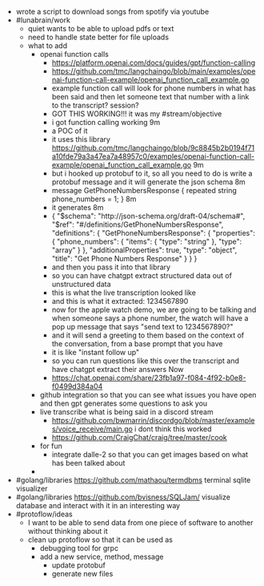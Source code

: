 - wrote a script to download songs from spotify via youtube
- #lunabrain/work
	- quiet wants to be able to upload pdfs or text
	- need to handle state better for file uploads
	- what to add
		- openai function calls
			- https://platform.openai.com/docs/guides/gpt/function-calling
			- https://github.com/tmc/langchaingo/blob/main/examples/openai-function-call-example/openai_function_call_example.go
			- example function call will look for phone numbers in what has been said and then let someone text that number with a link to the transcript? session?
			- GOT THIS WORKING!!! it was my #stream/objective
			- i got function calling working
			  9m
			- a POC of it
			- it uses this library https://github.com/tmc/langchaingo/blob/9c8845b2b0194f71a10fde79a3a47ea7a48957c0/examples/openai-function-call-example/openai_function_call_example.go
			  9m
			- but i hooked up protobuf to it, so all you need to do is write a protobuf message and it will generate the json schema
			  8m
			- message GetPhoneNumbersResponse {
			  repeated string phone_numbers = 1;
			  }
			  8m
			- it generates
			  8m
			- {
			    "$schema": "http://json-schema.org/draft-04/schema#",
			    "$ref": "#/definitions/GetPhoneNumbersResponse",
			    "definitions": {
			        "GetPhoneNumbersResponse": {
			            "properties": {
			                "phone_numbers": {
			                    "items": {
			                        "type": "string"
			                    },
			                    "type": "array"
			                }
			            },
			            "additionalProperties": true,
			            "type": "object",
			            "title": "Get Phone Numbers Response"
			        }
			    }
			  }
			- and then you pass it into that library
			- so you can have chatgpt extract structured data out of unstructured data
			- this is what the live transcription looked like
			- and this is what it extracted: 1234567890
			- now for the apple watch demo, we are going to be talking and when someone says a phone number, the watch will have a pop up message that says "send text to 1234567890?"
			- and it will send a greeting to them based on the context of the conversation, from a base prompt that you have
			- it is like "instant follow up"
			- so you can run questions like this over the transcript and have chatgpt extract their answers
			  Now
			- https://chat.openai.com/share/23fb1a97-f084-4f92-b0e8-f0499d384a04
		- github integration so that you can see what issues you have open and then gpt generates some questions to ask you
		- live transcribe what is being said in a discord stream
			- https://github.com/bwmarrin/discordgo/blob/master/examples/voice_receive/main.go i dont think this worked
			- https://github.com/CraigChat/craig/tree/master/cook
		- for fun
			- integrate dalle-2 so that you can get images based on what has been talked about
		-
- #golang/libraries https://github.com/mathaou/termdbms terminal sqlite visualizer
- #golang/libraries https://github.com/bvisness/SQLJam/ visualize database and interact with it in an interesting way
- #protoflow/ideas
	- I want to be able to send data from one piece of software to another without thinking about it
	- clean up protoflow so that it can be used as
		- debugging tool for grpc
		- add a new service, method, message
			- update protobuf
			- generate new files